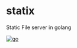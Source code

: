 # statix

Static File server in golang

[![go](https://github.com/shikharvashistha/statix/actions/workflows/go.yml/badge.svg?branch=main)](https://github.com/shikharvashistha/statix/actions/workflows/go.yml)
